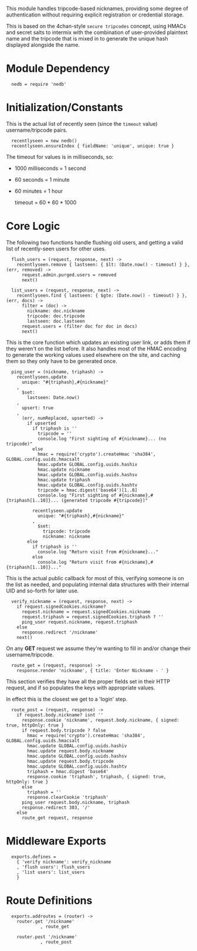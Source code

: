 This module handles tripcode-based nicknames, providing
some degree of authentication without requiring explicit
registration or credential storage.

This is based on the 4chan-style `secure tripcodes`
concept, using HMACs and secret salts to intermix
with the combination of user-provided plaintext name
and the tripcode that is mixed in to generate the
unique hash displayed alongside the name.

Module Dependency
================= 
     
      nedb = require 'nedb'

Initialization/Constants
========================

This is the actual list of recently seen (since the `timeout` value)
username/tripcode pairs.

      recentlyseen = new nedb()
      recentlyseen.ensureIndex { fieldName: 'unique', unique: true }

The timeout for values is in milliseconds, so:
 * 1000 milliseconds = 1 second
 * 60 seconds = 1 minute
 * 60 minutes = 1 hour

      timeout = 60 * 60 * 1000

Core Logic
==========

The following two functions handle flushing old users, and getting
a valid list of recently-seen users for other uses.

      flush_users = (request, response, next) ->
        recentlyseen.remove { lastseen: { $lt: (Date.now() - timeout) } }, (err, removed) ->
          request.admin.purged.users = removed
          next()
      
      list_users = (request, response, next) ->
        recentlyseen.find { lastseen: { $gte: (Date.now() - timeout) } }, (err, docs) ->
          filter = (doc) ->
            nickname: doc.nickname
            tripcode: doc.tripcode
            lastseen: doc.lastseen
          request.users = (filter doc for doc in docs)
          next()

This is the core function which updates an existing user link,
or adds them if they weren't on the list before. It also handles
most of the HMAC encoding to generate the working values used
elsewhere on the site, and caching them so they only have to be
generated once.

      ping_user = (nickname, triphash) ->
        recentlyseen.update
          unique: "#{triphash},#{nickname}"
        ,
          $set:
            lastseen: Date.now()
        ,
          upsert: true
        ,
          (err, numReplaced, upserted) ->
            if upserted
              if triphash is ''
                tripcode = ''
                console.log "First sighting of #{nickname}... (no tripcode)"
              else
                hmac = require('crypto').createHmac 'sha384', GLOBAL.config.uuids.hmacsalt
                hmac.update GLOBAL.config.uuids.hashiv
                hmac.update nickname
                hmac.update GLOBAL.config.uuids.hashsv
                hmac.update triphash
                hmac.update GLOBAL.config.uuids.hashtv
                tripcode = hmac.digest('base64')[1..8]
                console.log "First sighting of #{nickname},#{triphash[1..10]}... (generated tripcode #{tripcode})"
      
              recentlyseen.update
                unique: "#{triphash},#{nickname}"
              ,
                $set:
                  tripcode: tripcode
                  nickname: nickname
            else
              if triphash is ''
                console.log "Return visit from #{nickname}..."
              else
                console.log "Return visit from #{nickname},#{triphash[1..10]}..."

This is the actual public callback for most of this, verifying
someone is on the list as needed, and populating internal data
structures with their internal UID and so-forth for later use.

      verify_nickname = (request, response, next) ->
        if request.signedCookies.nickname?
          request.nickname = request.signedCookies.nickname
          request.triphash = request.signedCookies.triphash ? ''
          ping_user request.nickname, request.triphash
        else
          response.redirect '/nickname'
        next()

On any **GET** request we assume they're wanting to fill in and/or
change their username/tripcode.

      route_get = (request, response) ->
        response.render 'nickname', { title: 'Enter Nickname - ' }

This section verifies they have all the proper fields set in their
HTTP request, and if so populates the keys with appropriate values.

In effect this is the closest we get to a 'login' step.

      route_post = (request, response) ->
        if request.body.nickname? isnt ''
          response.cookie 'nickname', request.body.nickname, { signed: true, httpOnly: true }
          if request.body.tripcode ? false
            hmac = require('crypto').createHmac 'sha384', GLOBAL.config.uuids.hmacsalt
            hmac.update GLOBAL.config.uuids.hashiv
            hmac.update request.body.nickname
            hmac.update GLOBAL.config.uuids.hashsv
            hmac.update request.body.tripcode
            hmac.update GLOBAL.config.uuids.hashtv
            triphash = hmac.digest 'base64'
            response.cookie 'triphash', triphash, { signed: true, httpOnly: true }
          else
            triphash = ''
            response.clearCookie 'triphash'
          ping_user request.body.nickname, triphash
          response.redirect 303, '/'
        else
          route_get request, response

Middleware Exports
==================

      exports.defines =
        { 'verify nickname': verify_nickname
        , 'flush users': flush_users
        , 'list users': list_users
        }

Route Definitions
=================

      exports.addroutes = (router) ->
        router.get '/nickname'
                 , route_get
      
        router.post '/nickname'
                 , route_post
